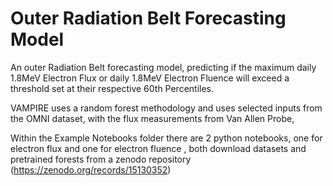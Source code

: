 # Outer Radiation Belt Forecasting Model

An outer Radiation Belt forecasting model, predicting if the maximum daily 1.8MeV Electron Flux or daily 1.8MeV Electron Fluence will exceed a threshold set at their respective 60th Percentiles.

VAMPIRE uses a random forest methodology and uses selected inputs from the OMNI dataset, with the flux measurements from Van Allen Probe,

Within the Example Notebooks folder there are 2 python notebooks, one for electron flux and one for electron fluence , both download datasets and pretrained forests from a zenodo repository (https://zenodo.org/records/15130352)
